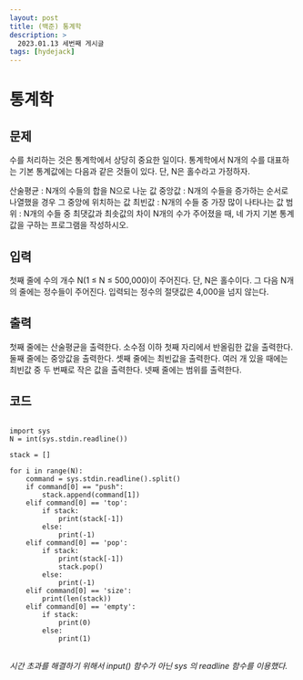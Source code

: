 ```yaml
---
layout: post
title: (백준) 통계학
description: >
  2023.01.13 세번째 게시글
tags: [hydejack]
---
```


# 통계학
## 문제
수를 처리하는 것은 통계학에서 상당히 중요한 일이다. 통계학에서 N개의 수를 대표하는 기본 통계값에는 다음과 같은 것들이 있다. 단, N은 홀수라고 가정하자.

산술평균 : N개의 수들의 합을 N으로 나눈 값
중앙값 : N개의 수들을 증가하는 순서로 나열했을 경우 그 중앙에 위치하는 값
최빈값 : N개의 수들 중 가장 많이 나타나는 값
범위 : N개의 수들 중 최댓값과 최솟값의 차이
N개의 수가 주어졌을 때, 네 가지 기본 통계값을 구하는 프로그램을 작성하시오.



## 입력
첫째 줄에 수의 개수 N(1 ≤ N ≤ 500,000)이 주어진다. 단, N은 홀수이다. 그 다음 N개의 줄에는 정수들이 주어진다. 입력되는 정수의 절댓값은 4,000을 넘지 않는다.
## 출력
첫째 줄에는 산술평균을 출력한다. 소수점 이하 첫째 자리에서 반올림한 값을 출력한다.
둘째 줄에는 중앙값을 출력한다.
셋째 줄에는 최빈값을 출력한다. 여러 개 있을 때에는 최빈값 중 두 번째로 작은 값을 출력한다.
넷째 줄에는 범위를 출력한다.

## 코드
<pre>
<code>
import sys
N = int(sys.stdin.readline())

stack = []

for i in range(N):
    command = sys.stdin.readline().split()
    if command[0] == "push":
        stack.append(command[1])
    elif command[0] == 'top':
        if stack:
            print(stack[-1])
        else:
            print(-1)
    elif command[0] == 'pop':
        if stack:
            print(stack[-1])
            stack.pop()
        else:
            print(-1)
    elif command[0] == 'size':
        print(len(stack))
    elif command[0] == 'empty':
        if stack:
            print(0)
        else:
            print(1)
</code>
</pre>
_시간 초과를 해결하기 위해서 input() 함수가 아닌 sys 의 readline 함수를 이용했다._
